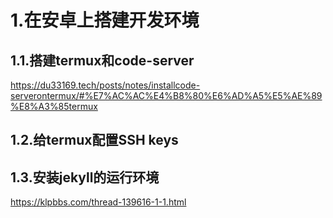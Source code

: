 # 1.在安卓上搭建开发环境

## 1.1.搭建termux和code-server
https://du33169.tech/posts/notes/installcode-serverontermux/#%E7%AC%AC%E4%B8%80%E6%AD%A5%E5%AE%89%E8%A3%85termux

## 1.2.给termux配置SSH keys

## 1.3.安装jekyll的运行环境
https://klpbbs.com/thread-139616-1-1.html